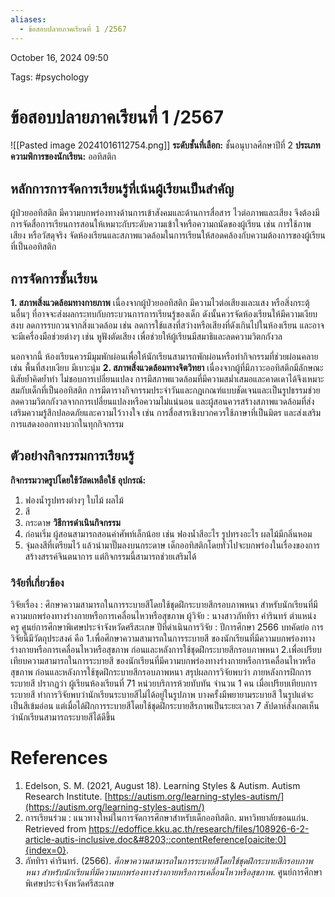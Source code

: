 ```yaml
---
aliases:
  - ข้อสอบปลายภาคเรียนที่ 1 /2567
---
```

October 16, 2024 09:50

Tags: #psychology 

# ข้อสอบปลายภาคเรียนที่ 1 /2567
![[Pasted image 20241016112754.png]]
**ระดับชั้นที่เลือก:** ชั้นอนุบาลศึกษาปีที่ 2
**ประเภทความพิการของนักเรียน:** ออทิสติก
## หลักการการจัดการเรียนรู้ที่เน้นผู้เรียนเป็นสําคัญ
ผู้ป่วยออทิสติก มีความบกพร่องทางด้านการเข้าสังคมและด้านการสื่อสาร ไวต่อภาพและเสียง จึงต้องมีการจัดสื่อการเรียนการสอนให้เหมาะกับระดับความเข้าใจหรือความถนัดของผู้เรียน เช่น การใช้ภาพ เสียง หรือวัสดุจริง จัดห้องเรียนและสภาพแวดล้อมในการเรียนให้สอดคล้องกับความต้องการของผู้เรียนที่เป็นออทิสติก 
## การจัดการชั้นเรียน
**1. สภาพสิ่งแวดล้อมทางกายภาพ**
เนื่องจากผู้ป่วยออทิสติก มีความไวต่อเสียงและแสง หรือสิ่งกระตุ้นอื่นๆ ที่อาจจะส่งผลกระทบกับกระบวนการการเรียนรู้ของเด็ก ดังนั้นควรจัดห้องเรียนให้มีความเงียบสงบ ลดการรบกวนจากสิ่งแวดล้อม เช่น ลดการใช้แสงที่สว่างหรือเสียงที่ดังเกินไปในห้องเรียน และอาจจะมีเครื่องมือช่วยต่างๆ เช่น หูฟังตัดเสียง เพื่อช่วยให้ผู้เรียนมีสมาธิและลดความวิตกกังวล 

นอกจากนี้ ห้องเรียนควรมีมุมพักผ่อนเพื่อให้นักเรียนสามารถพักผ่อนหรือทำกิจกรรมที่ช่วยผ่อนคลาย เช่น พื้นที่สงบเงียบ มีเบาะนุ่ม
**2. สภาพสิ่งแวดล้อมทางจิตวิทยา**
เนื่องจากผู้ที่มีภาวะออทิสตึกมีลักษณะนิสัยย้ำคิดย้ำทำ ไม่ชอบการเปลี่ยนแปลง การมีสภาพแวดล้อมที่มีความสม่ำเสมอและคาดเดาได้จึงเหมาะสมกับเด็กที่เป็นออทิสติก การมีตารางกิจกรรมประจำวันและกฎเกณฑ์แบบชัดเจนและเป็นรูปธรรมช่วยลดความวิตกกังวลจากการเปลี่ยนแปลงหรือความไม่แน่นอน และผู้สอนควรสร้างสภาพแวดล้อมที่ส่งเสริมความรู้สึกปลอดภัยและความไว้วางใจ เช่น การสื่อสารเชิงบวกควรใช้ภาษาที่เป็นมิตร และส่งเสริมการแสดงออกทางบวกในทุกกิจกรรม
## ตัวอย่างกิจกรรมการเรียนรู้
**กิจกรรมวาดรูปโดยใช้วัสดเหลือใช้**
**อุปกรณ์:**
1. ฟองน้ำรูปทรงต่างๆ ใบไม้ ผลไม้
2. สี
3. กระดาษ
**วิธีการดำเนินกิจกรรม**
1. ก่อนเริ่ม ผู้สอนสามารถสอนคำศัพท์เล็กน้อย เช่น ฟองน้ำสีอะไร รูปทรงอะไร ผลไม้มีกลิ่นหอม
2. จุ่มลงสีที่เตรียมไว้ แล้วนำมาปั๊มลงบนกระดาษ
เด็กออทิสติกโดยทั่วไปจะบกพร่องในเรื่องของการสร้างสรรค์จินตนาการ แต่กิจกรรมนี้สามารถช่วยเสริมได้
### วิจัยที่เกี่ยวข้อง
วิจัยเรื่อง : ศึกษาความสามารถในการระบายสีโดยใช้ชุดฝึกระบายสีกรอบภาพหนา
สำหรับนักเรียนที่มีความบกพร่องทางร่างกายหรือการเคลื่อนไหวหรือสุขภาพ
ผู้วิจัย : นางสาวภัททิรา คำรินทร์ ตำแหน่ง ครู ศูนย์การศึกษาพิเศษประจำจังหวัดศรีสะเกษ
ปีที่ดำเนินการวิจัย : ปีการศึกษา 2566
บทคัดย่อ
การวิจัยนี้มีวัตถุประสงค์ คือ
1.เพื่อศึกษาความสามารถในการระบายสี
ของนักเรียนที่มีความบกพร่องทางร่างกายหรือการเคลื่อนไหวหรือสุขภาพ
ก่อนและหลังการใช้ชุดฝึกระบายสีกรอบภาพหนา
2.เพื่อเปรียบเทียบความสามารถในการระบายสี
ของนักเรียนที่มีความบกพร่องทางร่างกายหรือการเคลื่อนไหวหรือสุขภาพ
ก่อนและหลังการใช้ชุดฝึกระบายสีกรอบภาพหนา
สรุปผลการวิจัยพบว่า
ภายหลังการฝึกการระบายสี ปรากฏว่า ผู้เรียนห้องเรียนที่ 71
หน่วยบริการห้วยทับทัน จำนวน 1 คน เมื่อเปรียบเทียบการระบายสี
ทำการวิจัยพบว่านักเรียนระบายสีไม่ได้อยู่ในรูปภาพ
บางครั้งมีพยายามระบายสี
ในรูปแต่จะเป็นสีเข้มอ่อน
แต่เมื่อได้ฝึกการระบายสีโดยใช้ชุดฝึกระบายสีรภาพเป็นระยะเวลา 7
สัปดาห์สังเกตเห็น
ว่านักเรียนสามารถระบายสีได้ดีขึ้น
# References
1. Edelson, S. M. (2021, August 18). Learning Styles & Autism. Autism Research Institute. [https://autism.org/learning-styles-autism/](https://autism.org/learning-styles-autism/)
2. การเรียนร่วม : แนวทางใหม่ในการจัดการศึกษาสำหรับเด็กออทิสติก.
มหาวิทยาลัยขอนแก่น. Retrieved from https://edoffice.kku.ac.th/research/files/108926-6-2-article-autis-inclusive.doc&#8203;:contentReference[oaicite:0]{index=0}.
3. ภัททิรา คำรินทร์. (2566). _ศึกษาความสามารถในการระบายสีโดยใช้ชุดฝึกระบายสีกรอบภาพหนา สำหรับนักเรียนที่มีความบกพร่องทางร่างกายหรือการเคลื่อนไหวหรือสุขภาพ_. ศูนย์การศึกษาพิเศษประจำจังหวัดศรีสะเกษ​